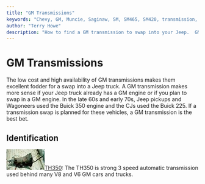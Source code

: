 ```yaml
---
title: "GM Transmissions"
keywords: "Chevy, GM, Muncie, Saginaw, SM, SM465, SM420, transmission, transfer case"
author: "Terry Howe"
description: "How to find a GM transmission to swap into your Jeep.  GM trucks are plentiful and many use heavy duty drive train components suitable for swaps into Jeep trucks."
---
```

# GM Transmissions

The low cost and high availability of GM transmissions makes them excellent fodder for a swap into a Jeep truck. A GM transmission makes more sense if your Jeep truck already has a GM engine or if you plan to swap in a GM engine. In the late 60s and early 70s, Jeep pickups and Wagoneers used the Buick 350 engine and the CJs used the Buick 225. If a transmission swap is planned for these vehicles, a GM transmission is the best bet.

## Identification

![Turbo 350 Chevy tail shaft](../../../img/transmission/upgrades/th350/th3503_.jpg "Turbo 350 Chevy tail shaft")[TH350](gmth350id.md): The TH350 is strong 3 speed automatic transmission used behind many V8 and V6 GM cars and trucks.